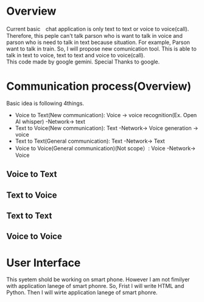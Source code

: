# Overview
Current basic　chat application is only text to text or voice to voice(call).
Therefore, this peple can't talk parson who is want to talk in voice and parson who is need to talk in text because situation. For example, Parson want to talk in train.
So, I will propose new comunication tool. This is able to talk in text to voice, text to text and voice to voice(call).
<br>This code made by google gemini. Special Thanks to google.

# Communication process(Overview)
Basic idea is following 4things.<br>
 - Voice to Text(New communication): Voice -> voice recognition(Ex. Open AI whisper) -Network-> text <br>
 - Text to Voice(New communication): Text -Network-> Voice generation -> voice <br>
 - Text to Text(General communication): Text -Network-> Text<br>
 - Voice to Voice(General communication)(Not scope）: Voice -Network-> Voice<br>

## Voice to Text

## Text to Voice

## Text to Text

## Voice to Voice

# User Interface
This syetem shold be working on smart phone. However I am not fimilyer with application lanege of smart phonre.
So, Frist I will write HTML and Python. Then I will wirte application lanege of smart phonre.
